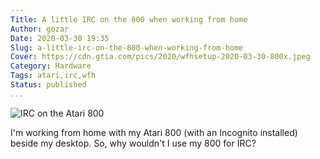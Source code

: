```yaml
---
Title: A little IRC on the 800 when working from home
Author: gozar
Date: 2020-03-30 19:35
Slug: a-little-irc-on-the-800-when-working-from-home
Cover: https://cdn.gtia.com/pics/2020/wfhsetup-2020-03-30-800x.jpeg
Category: Hardware
Tags: atari,irc,wfh
Status: published
...
```


![IRC on the Atari 800](https://cdn.gtia.com/pics/2020/wfhsetup-2020-03-30-800x.jpeg)

I'm working from home with my Atari 800 (with an Incognito installed) beside my desktop. So, why wouldn't I use my 800 for IRC?
